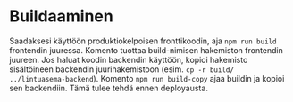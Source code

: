# Buildaaminen

Saadaksesi käyttöön produktiokelpoisen fronttikoodin, aja `npm run build` frontendin juuressa. Komento tuottaa build-nimisen hakemiston frontendin juureen. Jos haluat koodin backendin käyttöön, kopioi hakemisto sisältöineen backendin juurihakemistoon (esim. `cp -r build/ ../lintuasema-backend`). Komento `npm run build-copy` ajaa buildin ja kopioi sen backendiin. Tämä tulee tehdä ennen deployausta. 
